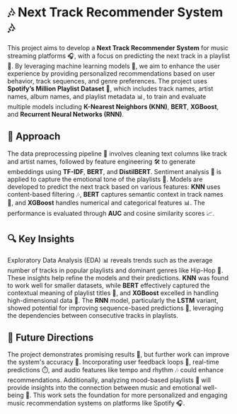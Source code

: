 # 🎶 Next Track Recommender System 🎶

This project aims to develop a **Next Track Recommender System** for music streaming platforms 🎧, with a focus on predicting the next track in a playlist 🔮. By leveraging machine learning models 🤖, we aim to enhance the user experience by providing personalized recommendations based on user behavior, track sequences, and genre preferences. The project uses **Spotify’s Million Playlist Dataset** 🎵, which includes track names, artist names, album names, and playlist metadata 📊, to train and evaluate multiple models including **K-Nearest Neighbors (KNN)**, **BERT**, **XGBoost**, and **Recurrent Neural Networks (RNN)**.

## 🔄 Approach

The data preprocessing pipeline 🧹 involves cleaning text columns like track and artist names, followed by feature engineering 🛠️ to generate embeddings using **TF-IDF**, **BERT**, and **DistilBERT**. Sentiment analysis 💬 is applied to capture the emotional tone of the playlists 💖. Models are developed to predict the next track based on various features: **KNN** uses content-based filtering 🎶, **BERT** captures semantic context in track names 📝, and **XGBoost** handles numerical and categorical features 📊. The performance is evaluated through **AUC** and cosine similarity scores 📈.


## 🔍 Key Insights

Exploratory Data Analysis (EDA) 📊 reveals trends such as the average number of tracks in popular playlists and dominant genres like Hip-Hop 🎤. These insights help refine the models and their predictions. **KNN** was found to work well for smaller datasets, while **BERT** effectively captured the contextual meaning of playlist titles 🧠, and **XGBoost** excelled in handling high-dimensional data 🔢. The **RNN** model, particularly the **LSTM** variant, showed potential for improving sequence-based predictions 🔄, leveraging the dependencies between consecutive tracks in playlists.

## 🚀 Future Directions

The project demonstrates promising results 🌟, but further work can improve the system's accuracy 🎯. Incorporating user feedback loops 🔄, real-time predictions ⏱️, and audio features like tempo and rhythm 🎶 could enhance recommendations. Additionally, analyzing mood-based playlists 💭 will provide insights into the connection between music and emotional well-being 🧘. This work sets the foundation for more personalized and engaging music recommendation systems on platforms like Spotify 🎧.
